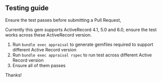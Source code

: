 
## Testing guide

Ensure the test passes before submitting a Pull Request,

Currently this gem supports ActiveRecord 4.1, 5.0 and 6.0, ensure the test works across these ActiveRecord version.

1. Run `bundle exec appraisal` to generate gemfiles required to support different Active Record version
2. Run `bundle exec appraisal rspec` to run test across different Active Record version
3. Ensure all of them passes

Thanks!